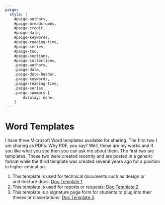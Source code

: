 ```yaml
---
paige: 
  style: |
    #paige-authors,
    #paige-breadcrumbs,
    #paige-credit,
    #paige-date,
    #paige-keywords,
    #paige-reading-time,
    #paige-series,
    #paige-toc,
    #paige-sections,
    #paige-collections,
    .paige-authors,
    .paige-date,
    .paige-date-header,
    .paige-keywords,
    .paige-reading-time,
    .paige-series,
    .paige-summary {
        display: none;
    }
---
```

<script src= '/js/pdf-js/build/pdf.js'></script>
# Word Templates
I have three Microsoft Word templates available for sharing. The first two I am sharing as PDFs. Why PDF, you say? Well, these are my works and if you like what you see then you can ask me about them. The first two are templates. These two were created recently and are posted in a generic format while the third template was created several years ago for a position in higher education.
1. This template is used for technical documents such as design or architecture docs: [Doc Template 1](./doc_template_1.pdf).
2. This template is used for reports or requests: [Doc Template 2](./doc_template_2.pdf).
3. This template is a signature page form for students to plug into their theses or dissertations: [Doc Template 3](./doc_template_3.doc).

<!---|#|Template Description|Link|
|-|-|-|
|1|This template is used for technical documents such as design or architecture docs  |[Doc Template 1](../../../assets/attachments/doc_template_1.pdf)|
|2|This template is used for reports or requests|[Doc Template 2](../../../assets/attachments/doc_template_2.pdf)|
|3|This template is a signature page form for students to plug into their theses or dissertations|[Doc Template 3](../../../assets/attachments/doc_template_3.doc)| --->